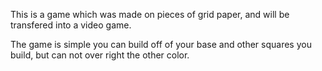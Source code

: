 This is a game which was made on pieces of grid paper, and will be transfered into a video game.


The game is simple you can build off of your base and other squares you build, but can not over right the other color.

